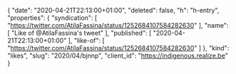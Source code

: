 {
  "date": "2020-04-21T22:13:00+01:00",
  "deleted": false,
  "h": "h-entry",
  "properties": {
    "syndication": [
      "https://twitter.com/AtilaFassina/status/1252684107584282630"
    ],
    "name": [
      "Like of @AtilaFassina's tweet"
    ],
    "published": [
      "2020-04-21T22:13:00+01:00"
    ],
    "like-of": [
      "https://twitter.com/AtilaFassina/status/1252684107584282630"
    ]
  },
  "kind": "likes",
  "slug": "2020/04/bjnnp",
  "client_id": "https://indigenous.realize.be"
}
